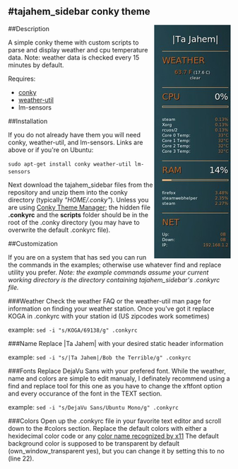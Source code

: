 #tajahem_sidebar conky theme
---
<img style="float: right" src="tajahem_sidebar.jpg">

##Description

A simple conky theme with custom scripts to parse and display weather and cpu temperature data. Note: weather data is checked every 15 minutes by default. 

Requires:

* [conky](conky.sourceforge.net)
* [weather-util](fungi.yuggoth.org/weather/)
* lm-sensors

##Installation

If you do not already have them you will need conky, weather-util, and lm-sensors. Links are above or if you're on Ubuntu:

`sudo apt-get install conky weather-util lm-sensors`

Next download the tajahem_sidebar files from the repository and unzip them into the conky directory (typically _"HOME/.conky"_). Unless you are using [Conky Theme Manager](teejeetech.in/p/conky-manager.html); the hidden file **.conkyrc** and the **scripts** folder should be in the root of the .conky directory (you may have to overwrite the default .conkyrc file). 

##Customization

If you are on a system that has sed you can run the commands in the examples; otherwise use whatever find and replace utility you prefer. _Note: the example commands assume your current working directory is the directory containing tajahem_sidebar's .conkyrc file._

###Weather
Check the weather FAQ or the weather-util man page for information on finding your weather station. Once you've got it replace KOGA in .conkyrc with your station id (US zipcodes work sometimes)

example: `sed -i "s/KOGA/69138/g" .conkyrc`

###Name
Replace |Ta Jahem| with your desired static header information

example: `sed -i "s/|Ta Jahem|/Bob the Terrible/g" .conkyrc`

###Fonts 
Replace DejaVu Sans with your prefered font. While the weather, name and colors are simple to edit manualy, I definately recommend using a find and replace tool for this one as you have to change the xftfont option and every occurance of the font in the TEXT section.

example: `sed -i "s/DejaVu Sans/Ubuntu Mono/g" .conkyrc`

###Colors
Open up the .conkyrc file in your favorite text editor and scroll down to the #colors section. Replace the default colors with either a hexidecimal color code or any [color name recognized by x11](wikipedia.org/wiki/X11_color_names#Color_name_chart) The default background color is supposed to be transparent by default (own_window_transparent yes), but you can change it by setting this to no (line 22).